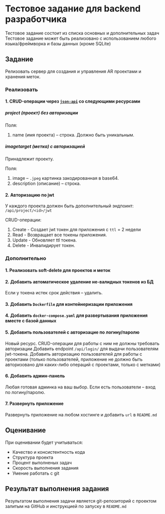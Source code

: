 # Тестовое задание для backend разработчика

Тестовое задание состоит из списка основных и дополнительных задач
Тестовое задание может быть реализовано с использованием любого языка/фреймворка и базы данных (кроме SQLite)

## Задание

Релизовать сервер для создания и управления AR проектами и хранения меток.

### Реализовать

#### 1. CRUD-операции через [`json:api`](https://jsonapi.org) со следующими ресурсами

##### project (проект) без авторизации

Поля:

1. name (имя проекта) – строка. Должно быть уникальным.

##### imagetarget (метка) с авторизацией

Принадлежит проекту.

Поля:

1. image – `.jpeg` картинка закодированная в base64.
2. description (описание) – строка.

#### 2. Авторизацию по jwt

У каждого проекта должен быть дополнительный эндпоинт: `/api/project/<id>/jwt`

CRUD-операции:

1. Create - Создает jwt токен для приложения с `ttl` = 2 недели
2. Read - Возвращает все токены приложения.
3. Update - Обновляет ttl токена.
4. Delete - Инвалидирует токен.

### Дополнительно

#### 1. Реализовать soft-delete для проектов и меток

#### 2. Добавить автоматическое удаление не-валидных токенов из БД

Если у токена истек срок действия – удалить.

#### 3. Добавить `Dockerfile` для контейнеризации приложения

#### 4. Добавить `docker-compose.yaml` для развертывания приложения вместе с базой данных

#### 5. Добавить пользователей с авторизацие по логину/паролю

Новый ресурс. CRUD-операции для работы с ним не должны требовать авторизации
Добавить endpoint `/api/login/` для выдачи пользователям jwt-токена. Добавить авторизацию пользователей для работы с проектами (только пользователей, приложение не должно быть авторизовано для каких-либо операций с проектами, только с метками)

#### 6. Добавить админ-панель

Любая готовая админка на ваш выбор. Если есть пользователи – вход по логину/паролю.

#### 7. Развернуть приложение

Развернуть приложение на любом хостинге и добавить `url` в `README.md`

## Оценивание

При оценивании будет учитываться:

- Качество и консистентность кода
- Структура проекта
- Процент выполненых задач
- Скорость выполнения задания
- Умение работать с git

## Результат выполнения задания

Результатом выполнения задачи является git-репозиторий с проектом залитым на GitHub и инструкцией по запуску в `README.md`
